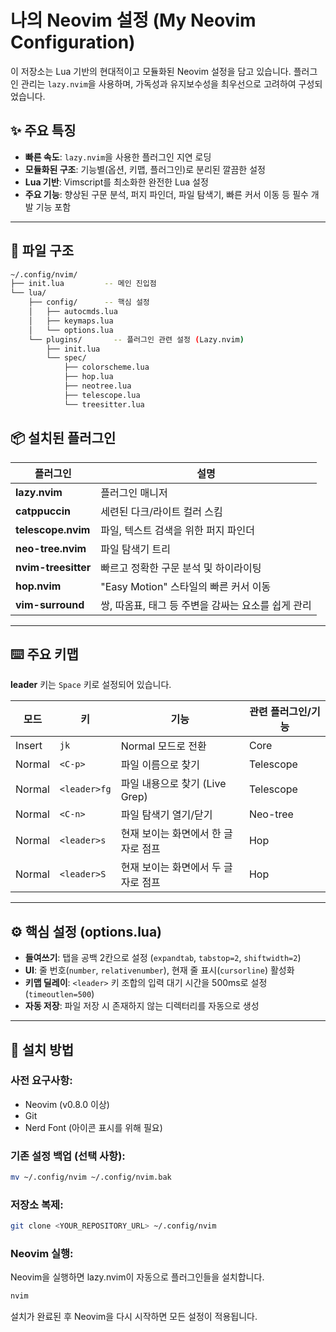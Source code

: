 # 나의 Neovim 설정 (My Neovim Configuration)

이 저장소는 Lua 기반의 현대적이고 모듈화된 Neovim 설정을 담고 있습니다. 플러그인 관리는 `lazy.nvim`을 사용하며, 가독성과 유지보수성을 최우선으로 고려하여 구성되었습니다.

## ✨ 주요 특징

* **빠른 속도**: `lazy.nvim`을 사용한 플러그인 지연 로딩
* **모듈화된 구조**: 기능별(옵션, 키맵, 플러그인)로 분리된 깔끔한 설정
* **Lua 기반**: Vimscript를 최소화한 완전한 Lua 설정
* **주요 기능**: 향상된 구문 분석, 퍼지 파인더, 파일 탐색기, 빠른 커서 이동 등 필수 개발 기능 포함

---
## 📂 파일 구조

```bash
~/.config/nvim/
├── init.lua         -- 메인 진입점
└── lua/
    ├── config/      -- 핵심 설정
    │   ├── autocmds.lua
    │   ├── keymaps.lua
    │   └── options.lua
    └── plugins/       -- 플러그인 관련 설정 (Lazy.nvim)
        ├── init.lua
        └── spec/
            ├── colorscheme.lua
            ├── hop.lua
            ├── neotree.lua
            ├── telescope.lua
            └── treesitter.lua
```

## 📦 설치된 플러그인

| 플러그인 | 설명 |
|---|---|
| **lazy.nvim** | 플러그인 매니저 |
| **catppuccin** | 세련된 다크/라이트 컬러 스킴 |
| **telescope.nvim** | 파일, 텍스트 검색을 위한 퍼지 파인더 |
| **neo-tree.nvim** | 파일 탐색기 트리 |
| **nvim-treesitter** | 빠르고 정확한 구문 분석 및 하이라이팅 |
| **hop.nvim** | "Easy Motion" 스타일의 빠른 커서 이동 |
| **vim-surround** | 쌍, 따옴표, 태그 등 주변을 감싸는 요소를 쉽게 관리 |

---
## ⌨️ 주요 키맵

**leader** 키는 `Space` 키로 설정되어 있습니다.

| 모드 | 키 | 기능 | 관련 플러그인/기능 |
|---|---|---|---|
| Insert | `jk` | Normal 모드로 전환 | Core |
| Normal | `<C-p>` | 파일 이름으로 찾기 | Telescope |
| Normal | `<leader>fg` | 파일 내용으로 찾기 (Live Grep) | Telescope |
| Normal | `<C-n>` | 파일 탐색기 열기/닫기 | Neo-tree |
| Normal | `<leader>s` | 현재 보이는 화면에서 한 글자로 점프 | Hop |
| Normal | `<leader>S` | 현재 보이는 화면에서 두 글자로 점프 | Hop |

---
## ⚙️ 핵심 설정 (options.lua)

* **들여쓰기**: 탭을 공백 2칸으로 설정 (`expandtab`, `tabstop=2`, `shiftwidth=2`)
* **UI**: 줄 번호(`number`, `relativenumber`), 현재 줄 표시(`cursorline`) 활성화
* **키맵 딜레이**: `<leader>` 키 조합의 입력 대기 시간을 500ms로 설정 (`timeoutlen=500`)
* **자동 저장**: 파일 저장 시 존재하지 않는 디렉터리를 자동으로 생성

---
## 🚀 설치 방법

### 사전 요구사항:

* Neovim (v0.8.0 이상)
* Git
* Nerd Font (아이콘 표시를 위해 필요)

### 기존 설정 백업 (선택 사항):

```bash
mv ~/.config/nvim ~/.config/nvim.bak
```

### 저장소 복제:
```bash
git clone <YOUR_REPOSITORY_URL> ~/.config/nvim
```

### Neovim 실행:
Neovim을 실행하면 lazy.nvim이 자동으로 플러그인들을 설치합니다.

```bash
nvim
```

설치가 완료된 후 Neovim을 다시 시작하면 모든 설정이 적용됩니다.

